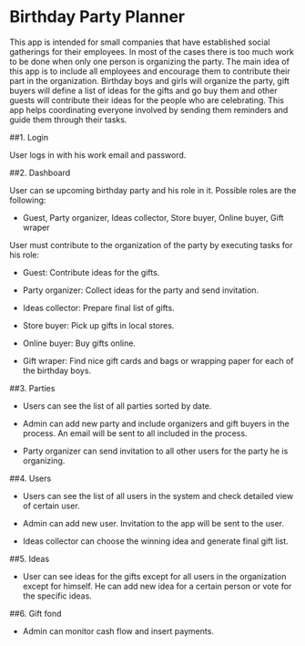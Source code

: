 # Birthday Party Planner

This app is intended for small companies that have established social gatherings for their employees. In most of the cases there is too much work to be done when only one person is organizing the party. The main idea of this app is to include all employees and encourage them to contribute their part in the organization. Birthday boys and girls will organize the party, gift buyers will define a list of ideas for the gifts and go buy them and other guests will contribute their ideas for the people who are celebrating. This app helps coordinating everyone involved by sending them reminders and guide them through their tasks.

##1. Login

  User logs in with his work email and password.

##2. Dashboard

User can se upcoming birthday party and his role in it. Possible roles are the following:

  - Guest, Party organizer, Ideas collector, Store buyer, Online buyer, Gift wraper

User must contribute to the organization of the party by executing tasks for his role:
  
  - Guest: Contribute ideas for the gifts.

  - Party organizer: Collect ideas for the party and send invitation.

  - Ideas collector: Prepare final list of gifts.

  - Store buyer: Pick up gifts in local stores.

  - Online buyer: Buy gifts online.

  - Gift wraper: Find nice gift cards and bags or wrapping paper for each of the birthday boys.
 
##3. Parties
  
  - Users can see the list of all parties sorted by date.
  
  - Admin can add new party and include organizers and gift buyers in the process. An email will be sent to all included in the process.
  
  - Party organizer can send invitation to all other users for the party he is organizing.
  
##4. Users
  
  - Users can see the list of all users in the system and check detailed view of certain user.

  - Admin can add new user. Invitation to the app will be sent to the user.
  
  - Ideas collector can choose the winning idea and generate final gift list.

##5. Ideas
  
  - User can see ideas for the gifts except for all users in the organization except for himself. He can add new idea for a certain person or vote for the specific ideas.

##6. Gift fond
  
  - Admin can monitor cash flow and insert payments.
